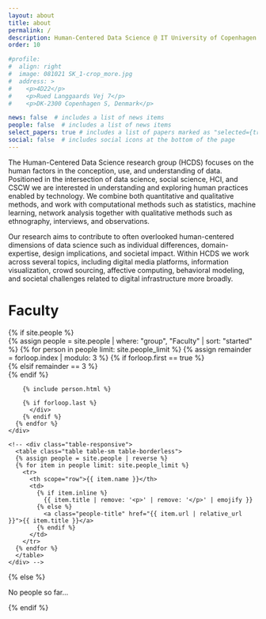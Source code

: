 ```yaml
---
layout: about
title: about
permalink: /
description: Human-Centered Data Science @ IT University of Copenhagen.
order: 10

#profile:
#  align: right
#  image: 081021 SK_1-crop_more.jpg
#  address: >
#    <p>4D22</p>
#    <p>Rued Langgaards Vej 7</p>
#    <p>DK-2300 Copenhagen S, Denmark</p>

news: false  # includes a list of news items
people: false  # includes a list of news items
select_papers: true # includes a list of papers marked as "selected={true}"
social: false  # includes social icons at the bottom of the page
---
```


The Human-Centered Data Science research group (HCDS) focuses on the human factors in the conception, use, and understanding of data. Positioned in the intersection of data science, social science, HCI, and CSCW we are interested in understanding and exploring human practices enabled by technology. We combine both quantitative and qualitative methods, and work with computational methods such as statistics, machine learning, network analysis together with qualitative methods such as ethnography, interviews, and observations.

Our research aims to contribute to often overlooked human-centered dimensions of data science such as individual differences, domain-expertise, design implications, and societal impact. Within HCDS we work across several topics, including digital media platforms, information visualization, crowd sourcing, affective computing, behavioral modeling, and societal challenges related to digital infrastructure more broadly.


<div class="People">
  <h1>Faculty</h1>
  {% if site.people  %}
    <div class="container">
      {% assign people = site.people | where: "group", "Faculty" | sort: "started" %}
      {% for person in people limit: site.people_limit %}
        {% assign remainder = forloop.index | modulo: 3 %}
        {% if forloop.first == true %}
          <div class="row">
        {% elsif remainder == 3 %}
          </div>
          <div class="row">
        {% endif %}

        {% include person.html %}

        {% if forloop.last %}
          </div>
        {% endif %}
      {% endfor %}
    </div>

    <!-- <div class="table-responsive">
      <table class="table table-sm table-borderless">
      {% assign people = site.people | reverse %}
      {% for item in people limit: site.people_limit %}
        <tr>
          <th scope="row">{{ item.name }}</th>
          <td>
            {% if item.inline %}
              {{ item.title | remove: '<p>' | remove: '</p>' | emojify }}
            {% else %}
              <a class="people-title" href="{{ item.url | relative_url }}">{{ item.title }}</a>
            {% endif %}
          </td>
        </tr>
      {% endfor %}
      </table>
    </div> -->
  {% else %}
    <p>No people so far...</p>
  {% endif %}
</div>


<!-- # People

**Luca Rossi**  
*Associate Professor*  
lucr@itu.dk

{% responsive_image path: assets/img/profile-photos/luca.jpg class: "img-fluid rounded z-depth-1" alt: "Photo of Luca Rossi" %}

Luca Rossi’s research connects media and communication studies with computational approaches. He explores how digital technologies and social media impact complex social processes such as participation, activism, politics and, more recently, information propagation.

**Søren Knudsen**  
*Assistant Professor*  
soekn@itu.dk

{% responsive_image path: assets/img/profile-photos/soren.jpg class: "img-fluid rounded z-depth-1" alt: "Photo of Søren Knudsen" %}

Søren Knudsen’s research focuses on information visualization and human-computer interaction. He is interested in supporting people in understanding, making sense of, and discussing data in face-to-face and online contexts, for example supported by large or multiple displays and social media.

**Aske Mottelson**  
*Assistant Professor*  
asmo@itu.dk

{% responsive_image path: assets/img/profile-photos/aske.png class: "img-fluid rounded z-depth-1" alt: "Photo of  Aske Mottelson" %}

Aske Mottelson’s research is in the intersection between psychology and data science. Aske conducts experiments and employs methods from statistical analysis and behavioral modeling to expand our understanding of humans through the use of technology. Aske is currently interested in (among other things) affective computing, sensing techniques, and virtual reality.

## Alumni

**Öykü Yilmaz**  
*Master student*  
oeyi@itu.dk

{% responsive_image path: assets/img/profile-photos/oyku.png class: "img-fluid rounded z-depth-1" alt: "Photo of Öykü Yilmaz" %}

Öykü Yilmaz is a MSc Student in Software Design. She is designing a prototype to improve the self-awareness of Twitter users by visualizing the consequences of their actions when sharing or retweeting a post. The project build on mixed methods and aims both at measuring the actual users’ understanding of the consequences of their network behavior as well as testing several visualization strategies to improve it.
-->
